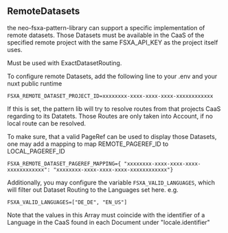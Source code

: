 ## RemoteDatasets

the neo-fsxa-pattern-library can support a specific implementation of remote datasets.
Those Datasets must be available in the CaaS of the specified remote project with the same FSXA_API_KEY as the project itself uses.

Must be used with ExactDatasetRouting.

To configure remote Datasets, add the following line to your .env and your nuxt public runtime

`FSXA_REMOTE_DATASET_PROJECT_ID=xxxxxxxx-xxxx-xxxx-xxxx-xxxxxxxxxxxx`

If this is set, the pattern lib will try to resolve routes from that projects CaaS regarding to its Datatets. Those Routes are only taken into Account, if no local route can be resolved.

To make sure, that a valid PageRef can be used to display those Datasets, one may add a mapping to map REMOTE_PAGEREF_ID to LOCAL_PAGEREF_ID

`FSXA_REMOTE_DATASET_PAGEREF_MAPPING={ "xxxxxxxx-xxxx-xxxx-xxxx-xxxxxxxxxxxx": "xxxxxxxx-xxxx-xxxx-xxxx-xxxxxxxxxxxx"}`

Additionally, you may configure the variable `FSXA_VALID_LANGUAGES`, which will filter out Dataset Routing to the Languages set here. e.g.

`FSXA_VALID_LANGUAGES=["DE_DE", "EN_US"]`

Note that the values in this Array must coincide with the identifier of a Language in the CaaS found in each Document under "locale.identifier"
